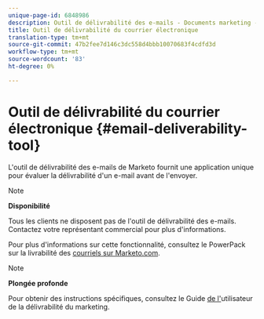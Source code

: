 ```yaml
---
unique-page-id: 6848986
description: Outil de délivrabilité des e-mails - Documents marketing - Documentation du produit
title: Outil de délivrabilité du courrier électronique
translation-type: tm+mt
source-git-commit: 47b2fee7d146c3dc558d4bbb10070683f4cdfd3d
workflow-type: tm+mt
source-wordcount: '83'
ht-degree: 0%

---
```



# Outil de délivrabilité du courrier électronique {#email-deliverability-tool}

L&#39;outil de délivrabilité des e-mails de Marketo fournit une application unique pour évaluer la délivrabilité d&#39;un e-mail avant de l&#39;envoyer.

>[!NOTE]
>
>**Disponibilité**
>
>Tous les clients ne disposent pas de l&#39;outil de délivrabilité des e-mails. Contactez votre représentant commercial pour plus d&#39;informations.

Pour plus d&#39;informations sur cette fonctionnalité, consultez le PowerPack sur la livrabilité des [courriels sur Marketo.com](https://www.marketo.com/software/email-marketing/email-deliverability/deliverability-packages/).

>[!NOTE]
>
>**Plongée profonde**
>
>Pour obtenir des instructions spécifiques, consultez le Guide [de l&#39;](https://250ok.com/guides/marketo/)utilisateur de la délivrabilité du marketing.


